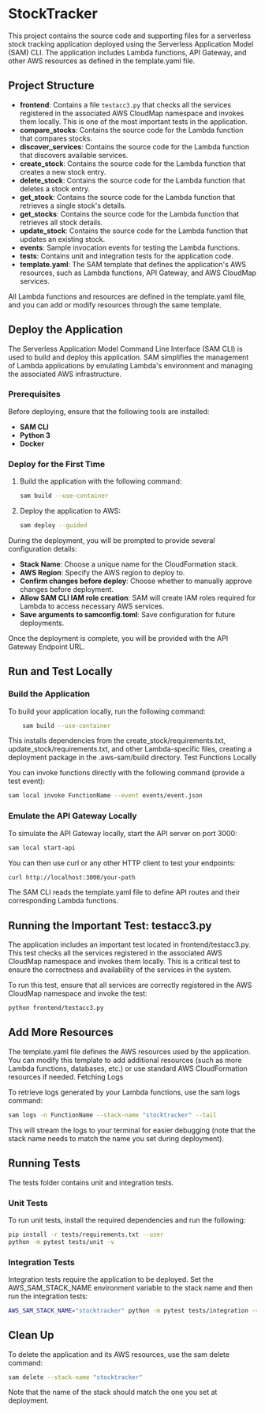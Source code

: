 # StockTracker

This project contains the source code and supporting files for a serverless stock tracking application deployed using the Serverless Application Model (SAM) CLI. The application includes Lambda functions, API Gateway, and other AWS resources as defined in the template.yaml file.

## Project Structure

- **frontend**: Contains a file `testacc3.py` that checks all the services registered in the associated AWS CloudMap namespace and invokes them locally. This is one of the most important tests in the application.
- **compare_stocks**: Contains the source code for the Lambda function that compares stocks.
- **discover_services**: Contains the source code for the Lambda function that discovers available services.
- **create_stock**: Contains the source code for the Lambda function that creates a new stock entry.
- **delete_stock**: Contains the source code for the Lambda function that deletes a stock entry.
- **get_stock**: Contains the source code for the Lambda function that retrieves a single stock's details.
- **get_stocks**: Contains the source code for the Lambda function that retrieves all stock details.
- **update_stock**: Contains the source code for the Lambda function that updates an existing stock.
- **events**: Sample invocation events for testing the Lambda functions.
- **tests**: Contains unit and integration tests for the application code.
- **template.yaml**: The SAM template that defines the application's AWS resources, such as Lambda functions, API Gateway, and AWS CloudMap services.

All Lambda functions and resources are defined in the template.yaml file, and you can add or modify resources through the same template.

## Deploy the Application

The Serverless Application Model Command Line Interface (SAM CLI) is used to build and deploy this application. SAM simplifies the management of Lambda applications by emulating Lambda's environment and managing the associated AWS infrastructure.

### Prerequisites

Before deploying, ensure that the following tools are installed:

- **SAM CLI**
- **Python 3**
- **Docker**

### Deploy for the First Time

1. Build the application with the following command:

    ```bash
    sam build --use-container
    ```

2. Deploy the application to AWS:

    ```bash
    sam deploy --guided
    ```

During the deployment, you will be prompted to provide several configuration details:

- **Stack Name**: Choose a unique name for the CloudFormation stack.
- **AWS Region**: Specify the AWS region to deploy to.
- **Confirm changes before deploy**: Choose whether to manually approve changes before deployment.
- **Allow SAM CLI IAM role creation**: SAM will create IAM roles required for Lambda to access necessary AWS services.
- **Save arguments to samconfig.toml**: Save configuration for future deployments.

Once the deployment is complete, you will be provided with the API Gateway Endpoint URL.

## Run and Test Locally

### Build the Application

To build your application locally, run the following command:

```bash
    sam build --use-container
```

This installs dependencies from the create_stock/requirements.txt, update_stock/requirements.txt, and other Lambda-specific files, creating a deployment package in the .aws-sam/build directory.
Test Functions Locally

You can invoke functions directly with the following command (provide a test event):

```bash
sam local invoke FunctionName --event events/event.json
```

### Emulate the API Gateway Locally

To simulate the API Gateway locally, start the API server on port 3000:

```bash
sam local start-api
```

You can then use curl or any other HTTP client to test your endpoints:

```bash
curl http://localhost:3000/your-path
```

The SAM CLI reads the template.yaml file to define API routes and their corresponding Lambda functions.

## Running the Important Test: testacc3.py

The application includes an important test located in frontend/testacc3.py. This test checks all the services registered in the associated AWS CloudMap namespace and invokes them locally. This is a critical test to ensure the correctness and availability of the services in the system.

To run this test, ensure that all services are correctly registered in the AWS CloudMap namespace and invoke the test:

```bash
python frontend/testacc3.py
```

## Add More Resources

The template.yaml file defines the AWS resources used by the application. You can modify this template to add additional resources (such as more Lambda functions, databases, etc.) or use standard AWS CloudFormation resources if needed.
Fetching Logs

To retrieve logs generated by your Lambda functions, use the sam logs command:

```bash
sam logs -n FunctionName --stack-name "stocktracker" --tail
```

This will stream the logs to your terminal for easier debugging (note that the stack name needs to match the name you set during deployment).

## Running Tests

The tests folder contains unit and integration tests.

### Unit Tests

To run unit tests, install the required dependencies and run the following:

```bash
pip install -r tests/requirements.txt --user
python -m pytest tests/unit -v
```

### Integration Tests

Integration tests require the application to be deployed. Set the AWS_SAM_STACK_NAME environment variable to the stack name and then run the integration tests:

```bash
AWS_SAM_STACK_NAME="stocktracker" python -m pytest tests/integration -v
```

## Clean Up

To delete the application and its AWS resources, use the sam delete command:

```bash
sam delete --stack-name "stocktracker"
```

Note that the name of the stack should match the one you set at deployment.